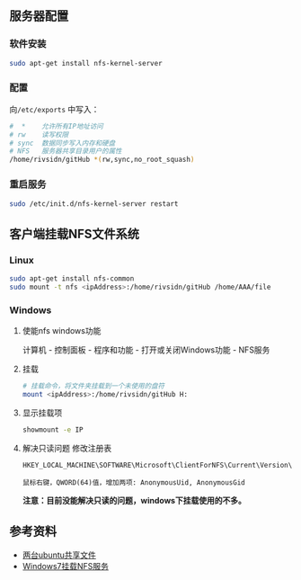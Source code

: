 ## 服务器配置

### 软件安装

```bash
sudo apt-get install nfs-kernel-server
```

### 配置

向`/etc/exports` 中写入：

```bash
#  *	允许所有IP地址访问
# rw	读写权限
# sync	数据同步写入内存和硬盘
# NFS	服务器共享目录用户的属性
/home/rivsidn/gitHub *(rw,sync,no_root_squash)
```

### 重启服务

```bash
sudo /etc/init.d/nfs-kernel-server restart
```



## 客户端挂载NFS文件系统

### Linux

```bash
sudo apt-get install nfs-common
sudo mount -t nfs <ipAddress>:/home/rivsidn/gitHub /home/AAA/file
```

### Windows

1. 使能nfs windows功能

   计算机 - 控制面板 - 程序和功能 - 打开或关闭Windows功能 - NFS服务

2. 挂载

   ```bash
   # 挂载命令，将文件夹挂载到一个未使用的盘符
   mount <ipAddress>:/home/rivsidn/gitHub H:
   ```
3. 显示挂载项
   ```bash
   showmount -e IP
   ```
4. 解决只读问题
   修改注册表
   
   ```
   HKEY_LOCAL_MACHINE\SOFTWARE\Microsoft\ClientForNFS\Current\Version\Default
   
   鼠标右键，QWORD(64)值，增加两项: AnonymousUid, AnonymousGid
   ```
   
   **注意：目前没能解决只读的问题，windows下挂载使用的不多。**



## 参考资料

* [两台ubuntu共享文件](https://blog.csdn.net/yuan13091324/article/details/39205919)
* [Windows7挂载NFS服务](https://blog.csdn.net/xy_kok/article/details/78475455)

